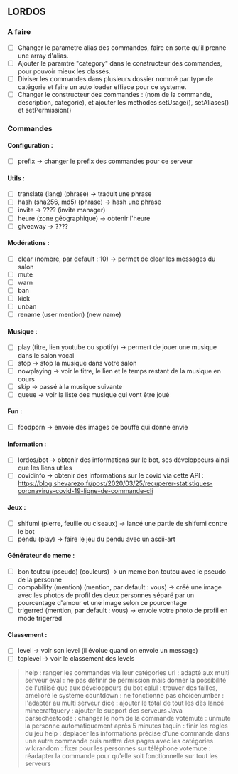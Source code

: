 ## LORDOS

### A faire
- [ ] Changer le parametre alias des commandes, faire en sorte qu'il prenne une array d'alias.
- [ ] Ajouter le paramtre "category" dans le constructeur des commandes, pour pouvoir mieux les classés.
- [ ] Diviser les commandes dans plusieurs dossier nommé par type de catégorie et faire un auto loader effiace pour ce systeme.
- [ ] Changer le constructeur des commandes : (nom de la commande, description, categorie), et ajouter les methodes setUsage(), setAliases() et setPermission()

### Commandes
#### Configuration :
- [ ] prefix -> changer le prefix des commandes pour ce serveur

#### Utils :
- [ ] translate (lang) (phrase) -> traduit une phrase
- [ ] hash (sha256, md5) (phrase) -> hash une phrase
- [ ] invite -> ???? (invite manager)
- [ ] heure (zone géographique) -> obtenir l'heure
- [ ] giveaway -> ????

#### Modérations :
- [ ] clear (nombre, par default : 10) -> permet de clear les messages du salon
- [ ] mute
- [ ] warn
- [ ] ban
- [ ] kick 
- [ ] unban
- [ ] rename (user mention) (new name)

#### Musique :
- [ ] play (titre, lien youtube ou spotify) -> permert de jouer une musique dans le salon vocal
- [ ] stop -> stop la musique dans votre salon
- [ ] nowplaying -> voir le titre, le lien et le temps restant de la musique en cours
- [ ] skip -> passé à la musique suivante
- [ ] queue -> voir la liste des musique qui vont être joué

#### Fun :
- [ ] foodporn -> envoie des images de bouffe qui donne envie

#### Information :
- [ ] lordos/bot -> obtenir des informations sur le bot, ses développeurs ainsi que les liens utiles
- [ ] covidinfo -> obtenir des informations sur le covid via cette API : https://blog.shevarezo.fr/post/2020/03/25/recuperer-statistiques-coronavirus-covid-19-ligne-de-commande-cli

#### Jeux :
- [ ] shifumi (pierre, feuille ou ciseaux) -> lancé une partie de shifumi contre le bot
- [ ] pendu (play) -> faire le jeu du pendu avec un ascii-art

#### Générateur de meme :
- [ ] bon toutou (pseudo) (couleurs) -> un meme bon toutou avec le pseudo de la personne
- [ ] compability (mention) (mention, par default : vous) -> créé une image avec les photos de profil des deux personnes séparé par un pourcentage d'amour et une image selon ce pourcentage
- [ ] trigerred (mention, par default : vous) -> envoie votre photo de profil en mode trigerred

#### Classement :
- [ ] level -> voir son level (il évolue quand on envoie un message)
- [ ] toplevel -> voir le classement des levels

> help : ranger les commandes via leur catégories
> url : adapté aux multi serveur
> eval : ne pas définir de permission mais donner la possibilité de l'utilisé que aux développeurs du bot
> calul : trouver des failles, amélioré le systeme
> countdown : ne fonctionne pas
> choicenumber : l'adapter au multi serveur
> dice : ajouter le total de tout les dès lancé
> minecraftquery : ajouter le support des serveurs Java
> parsecheatcode : changer le nom de la commande
> votemute : unmute la personne automatiquement après 5 minutes
> taquin : finir les regles du jeu
> help : deplacer les informations précise d'une commande dans une autre commande puis mettre des pages avec les catégories
> wikirandom : fixer pour les personnes sur téléphone
> votemute : réadapter la commande pour qu'elle soit fonctionnelle sur tout les serveurs